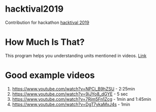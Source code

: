 # hacktival2019

Contribution for hackathon [hacktival 2019](https://hacktival.io/)

# How Much Is That?

This program helps you understanding units mentioned in videos. [Link](https://devpost.com/software/understandyournumbers)

# Good example videos

1. https://www.youtube.com/watch?v=NPCi_B9hZSU  - 2:25min
2. https://www.youtube.com/watch?v=9iJYo8_dGYE  - 5 sec
3. https://www.youtube.com/watch?v=7Rjm5Fn1Zcg  - 1min and 1:45min
4. https://www.youtube.com/watch?v=DgT7ykaMxJ4s - 1min
